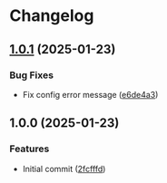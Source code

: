 # Changelog

## [1.0.1](https://github.com/beyerleinf/traefik-plugin-extract-cn/compare/v1.0.0...v1.0.1) (2025-01-23)


### Bug Fixes

* Fix config error message ([e6de4a3](https://github.com/beyerleinf/traefik-plugin-extract-cn/commit/e6de4a39c46edc55f00b56d9175195dfffdc20ae))

## 1.0.0 (2025-01-23)


### Features

* Initial commit ([2fcfffd](https://github.com/beyerleinf/traefik-plugin-extract-cn/commit/2fcfffd90b12950aeb3142a29d42e9ce27f7a6b6))

